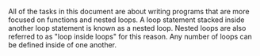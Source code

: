All of the tasks in this document are about writing programs that are more focused on functions and nested loops.
 A loop statement stacked inside another loop statement is known as a nested loop. 
Nested loops are also referred to as "loop inside loops" for this reason. Any number of loops can be defined inside of one another.
